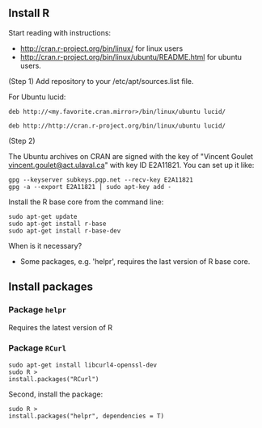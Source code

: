 ## Install R

Start reading with instructions: 

* http://cran.r-project.org/bin/linux/ for linux users
* http://cran.r-project.org/bin/linux/ubuntu/README.html for ubuntu users.

(Step 1) Add repository to your /etc/apt/sources.list file.

For Ubuntu lucid:

```
deb http://<my.favorite.cran.mirror>/bin/linux/ubuntu lucid/
```

```
deb http://http://cran.r-project.org/bin/linux/ubuntu lucid/
```

(Step 2)

The Ubuntu archives on CRAN are signed with the key of "Vincent Goulet <vincent.goulet@act.ulaval.ca>" with key ID E2A11821. You can set up it like:

```
gpg --keyserver subkeys.pgp.net --recv-key E2A11821
gpg -a --export E2A11821 | sudo apt-key add -
```

Install the R base core from the command line:

```
sudo apt-get update
sudo apt-get install r-base
sudo apt-get install r-base-dev
```

When is it necessary?
 * Some packages, e.g. 'helpr', requires the last version of R base core.

## Install packages

### Package `helpr`

Requires the latest version of R

### Package `RCurl`

```
sudo apt-get install libcurl4-openssl-dev
sudo R >
install.packages("RCurl")
```

Second, install the package:

```
sudo R >
install.packages("helpr", dependencies = T)
```

